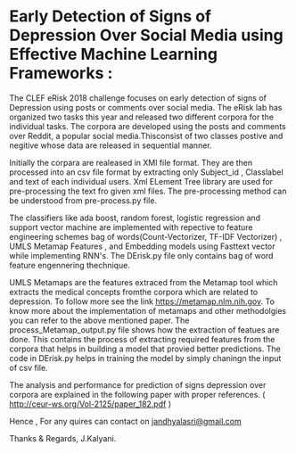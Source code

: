 # Early Detection of Signs of Depression Over Social Media using Effective Machine Learning Frameworks :

The CLEF eRisk 2018 challenge focuses on early detection of signs of Depression using posts or comments over social
media. The eRisk lab has organized two tasks this year and released two different corpora for the individual tasks. The corpora are developed using the posts and comments over Reddit, a popular social media.Thisconsist of two classes postive and negitive whose data are released in sequential manner.

Initially the corpara are realeased in XMl file format. They are then processed into an csv file format by extracting only Subject_id , Classlabel and text of each individual users. Xml  ELement Tree library are used for pre-processing the text fro given xml files. The pre-processing method can be understood from pre-process.py file.

The classifiers like ada boost, random forest, logistic regression and support vector machine are implemented with repective to feature engineering schemes  bag of words(Count-Vectorizer, TF-IDF Vectorizer) , UMLS Metamap Features , and Embedding models  using Fasttext vector while implementing RNN's. The DErisk.py file only contains bag of word feature engennering thechnique.

UMLS Metamaps are the features extraced from the Metamap tool which extracts the medical concepts fromthe corpora which are related to depression. To follow more see the link https://metamap.nlm.nih.gov. To know more about the implementation of metamaps and other methodolgies you can refer to the above mentioned paper. The process_Metamap_output.py file shows how the extraction of featues are done.
This contains the process of extracting  required features from the corpora that helps in building a model that provied better predictions. The code in DErisk.py helps in training the model by simply chaningn the input of csv file.

The analysis and performance for prediction of signs depression over corpora are explained in the following paper with proper references.
( http://ceur-ws.org/Vol-2125/paper_182.pdf ) 

Hence , For any quires can contact on jandhyalasri@gmail.com

Thanks & Regards,
J.Kalyani.

